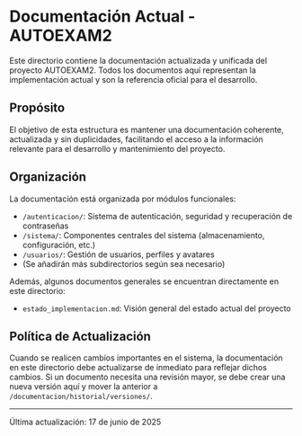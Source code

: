 # Documentación Actual - AUTOEXAM2

Este directorio contiene la documentación actualizada y unificada del proyecto AUTOEXAM2. Todos los documentos aquí representan la implementación actual y son la referencia oficial para el desarrollo.

## Propósito

El objetivo de esta estructura es mantener una documentación coherente, actualizada y sin duplicidades, facilitando el acceso a la información relevante para el desarrollo y mantenimiento del proyecto.

## Organización

La documentación está organizada por módulos funcionales:

- `/autenticacion/`: Sistema de autenticación, seguridad y recuperación de contraseñas
- `/sistema/`: Componentes centrales del sistema (almacenamiento, configuración, etc.)
- `/usuarios/`: Gestión de usuarios, perfiles y avatares
- (Se añadirán más subdirectorios según sea necesario)

Además, algunos documentos generales se encuentran directamente en este directorio:

- `estado_implementacion.md`: Visión general del estado actual del proyecto

## Política de Actualización

Cuando se realicen cambios importantes en el sistema, la documentación en este directorio debe actualizarse de inmediato para reflejar dichos cambios. Si un documento necesita una revisión mayor, se debe crear una nueva versión aquí y mover la anterior a `/documentacion/historial/versiones/`.

---

Última actualización: 17 de junio de 2025
